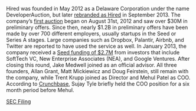 Hired was founded in May 2012 as a Delaware Corporation under the name DeveloperAuction, but later [rebranded as Hired](http://techcrunch.com/2013/09/17/developer-auction-is-hired-com/) in September 2013. The company’s [first auction](http://techcrunch.com/2012/09/06/quora-airbnb-others-made-30m-in-job-offers-to-engineers-in-first-2-weeks-of-developerauction/) began on August 31st, 2012 and saw over $30M in preliminary offers. Since then, nearly $1.2B in preliminary offers have been made by over 700 different employers, usually startups in the Seed or Series A stages. Large companies such as Dropbox, Palantir, Airbnb, and Twitter are reported to have used the service as well. In January 2013, the company received a [Seed funding of $2.7M](http://techcrunch.com/2013/03/14/developerauction/) from investors that include SoftTech VC, New Enterprise Associates (NEA), and Google Ventures. After closing this round, Jake Medwell joined as an official advisor. All three founders, Allan Grant, Matt Mickiewicz and Doug Feirstein, still remain with the company, while Trent Krupp joined as Director and Mehul Patel as COO. According to [Crunchbase](http://www.crunchbase.com/company/hired), Sujay Tyle briefly held the COO position for a six month period before Mehul.

[SEC Filing](http://www.sec.gov/Archives/edgar/data/1570934/000157093413000001/xslFormDX01/primary_doc.xml)